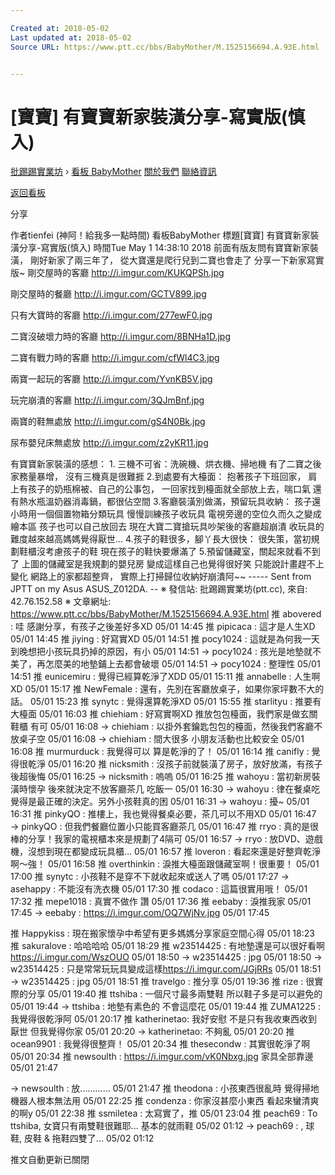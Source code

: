 ```yaml
---

Created at: 2018-05-02
Last updated at: 2018-05-02
Source URL: https://www.ptt.cc/bbs/BabyMother/M.1525156694.A.93E.html


---
```


# [寶寶] 有寶寶新家裝潢分享-寫實版(慎入)


[批踢踢實業坊](https://www.ptt.cc/bbs/) › [看板 BabyMother](https://www.ptt.cc/bbs/BabyMother/index.html) [關於我們](https://www.ptt.cc/about.html) [聯絡資訊](https://www.ptt.cc/contact.html)

[返回看板](https://www.ptt.cc/bbs/BabyMother/index.html)

分享

作者tienfei (神阿！給我多一點時間)
看板BabyMother
標題\[寶寶\] 有寶寶新家裝潢分享-寫實版(慎入)
時間Tue May 1 14:38:10 2018
前面有版友問有寶寶新家裝潢， 剛好新家了兩三年了， 從大寶還是爬行兒到二寶也會走了 分享一下新家寫實版~ 剛交屋時的客廳 <http://i.imgur.com/KUKQPSh.jpg>

剛交屋時的餐廳 <http://i.imgur.com/GCTV899.jpg>

只有大寶時的客廳 <http://i.imgur.com/277ewF0.jpg>

二寶沒破壞力時的客廳 <http://i.imgur.com/8BNHa1D.jpg>

二寶有戰力時的客廳 <http://i.imgur.com/cfWl4C3.jpg>

兩寶一起玩的客廳 <http://i.imgur.com/YvnKB5V.jpg>

玩完崩潰的客廳 <http://i.imgur.com/3QJmBnf.jpg>

兩寶的鞋無處放 <http://i.imgur.com/gS4N0Bk.jpg>

尿布嬰兒床無處放 <http://i.imgur.com/z2yKR11.jpg>

有寶寶新家裝潢的感想： 1. 三機不可省：洗碗機、烘衣機、掃地機 有了二寶之後家務量暴增， 沒有三機真是很難捱 2.到處要有大檯面： 抱著孩子下班回家， 肩上有孩子的奶瓶棉被、自己的公事包， 一回家找到檯面就全部放上去，喘口氣 還有熱水瓶溫奶器消毒鍋，都很佔空間 3.客廳裝潢別做滿，預留玩具收納： 孩子還小時用一個個置物箱分類玩具 慢慢訓練孩子收玩具 電視旁邊的空位久而久之變成繪本區 孩子也可以自己放回去 現在大寶二寶搶玩具吵架後的客廳超崩潰 收玩具的難度越來越高媽媽覺得厭世... 4.孩子的鞋很多，腳丫長大很快： 很失策，當初規劃鞋櫃沒考慮孩子的鞋 現在孩子的鞋快要爆滿了 5.預留儲藏室，關起來就看不到了 上圖的儲藏室是我規劃的嬰兒房 變成這樣自己也覺得很好笑 只能說計畫趕不上變化 網路上的家都超整齊， 實際上打掃歸位收納好崩潰阿~~ ----- Sent from JPTT on my Asus ASUS\_Z012DA. -- ※ 發信站: 批踢踢實業坊(ptt.cc), 來自: 42.76.152.58 ※ 文章網址: <https://www.ptt.cc/bbs/BabyMother/M.1525156694.A.93E.html>
推 abovered : 哇 感謝分享，有孩子之後差好多XD 05/01 14:45
推 pipicaca : 這才是人生XD 05/01 14:45
推 jiying : 好寫實XD 05/01 14:51
推 pocy1024 : 這就是為何我一天到晚想把小孩玩具扔掉的原因，有小 05/01 14:51
→ pocy1024 : 孩光是地墊就不美了，再怎麼美的地墊鋪上去都會破壞 05/01 14:51
→ pocy1024 : 整理性 05/01 14:51
推 eunicemiru : 覺得已經算乾淨了XDD 05/01 15:11
推 annabelle : 人生啊 XD 05/01 15:17
推 NewFemale : 還有，先別在客廳放桌子，如果你家坪數不大的話。 05/01 15:23
推 synytc : 覺得還算乾淨XD 05/01 15:55
推 starlityu : 推要有大檯面 05/01 16:03
推 chiehiam : 好寫實啊XD 推放包包檯面，我們家是做玄關鞋櫃 有可 05/01 16:08
→ chiehiam : 以掛外套鑰匙包包的檯面，然後我們客廳不放桌子空 05/01 16:08
→ chiehiam : 間大很多 小朋友活動也比較安全 05/01 16:08
推 murmurduck : 我覺得可以 算是乾淨的了！ 05/01 16:14
推 canifly : 覺得很乾淨 05/01 16:20
推 nicksmith : 沒孩子前就裝潢了房子，放好放滿，有孩子後超後悔 05/01 16:25
→ nicksmith : 嗚嗚 05/01 16:25
推 wahoyu : 當初新房裝潢時懷孕 後來就決定不放客廳茶几 吃飯一 05/01 16:30
→ wahoyu : 律在餐桌吃 覺得是最正確的決定。另外小孩鞋真的困 05/01 16:31
→ wahoyu : 擾~ 05/01 16:31
推 pinkyQO : 推樓上，我也覺得餐桌必要，茶几可以不用XD 05/01 16:47
→ pinkyQO : 但我們餐廳位置小只能買客廳茶几 05/01 16:47
推 rryo : 真的是很棒的分享！我家的電視櫃本來是規劃了4隔可 05/01 16:57
→ rryo : 放DVD、遊戲機，沒想到現在都變成玩具櫃... 05/01 16:57
推 loveron : 看起來還是好整齊乾淨啊～強！ 05/01 16:58
推 overthinkin : 淚推大檯面跟儲藏室啊！很重要！ 05/01 17:00
推 synytc : 小孩鞋不是穿不下就收起來或送人了嗎 05/01 17:27
→ asehappy : 不能沒有洗衣機 05/01 17:30
推 codaco : 這篇很實用哦！ 05/01 17:32
推 mepe1018 : 真實不做作 讚 05/01 17:36
推 eebaby : 淚推我家 05/01 17:45
→ eebaby : <https://i.imgur.com/OQ7WjNv.jpg> 05/01 17:45

推 Happykiss : 現在搬家懷孕中希望有更多媽媽分享家庭空間心得 05/01 18:23
推 sakuralove : 哈哈哈哈 05/01 18:29
推 w23514425 : 有地墊還是可以很好看啊<https://i.imgur.com/WszOUO> 05/01 18:50
→ w23514425 : jpg 05/01 18:50
→ w23514425 : 只是常常玩玩具變成這樣<https://i.imgur.com/JGjRRs> 05/01 18:51
→ w23514425 : jpg 05/01 18:51
推 travelgo : 推分享 05/01 19:36
推 rize : 很實際的分享 05/01 19:40
推 ttshiba : 一個尺寸最多兩雙鞋 所以鞋子多是可以避免的 05/01 19:44
→ ttshiba : 地墊有素色的 不會這麼花 05/01 19:44
推 ZUMA1225 : 我覺得很乾淨阿 05/01 20:17
推 katherinetao: 我好安慰 不是只有我收東西收到厭世 但我覺得你家 05/01 20:20
→ katherinetao: 不夠亂 05/01 20:20
推 ocean9901 : 我覺得很整齊！ 05/01 20:34
推 thesecondw : 其實很乾淨了啊 05/01 20:34
推 newsoulth : <https://i.imgur.com/vK0Nbxg.jpg> 家具全部靠邊 05/01 21:47

→ newsoulth : 放............ 05/01 21:47
推 theodona : 小孩東西很亂時 覺得掃地機器人根本無法用 05/01 22:25
推 condenza : 你家沒甚麼小東西 看起來蠻清爽的啊y 05/01 22:38
推 ssmiletea : 太寫實了，推 05/01 23:04
推 peach69 : To ttshiba, 女寶只有兩雙鞋很難耶... 基本的就雨鞋 05/02 01:12
→ peach69 : , 球鞋, 皮鞋 & 拖鞋四雙了... 05/02 01:12

推文自動更新已關閉


